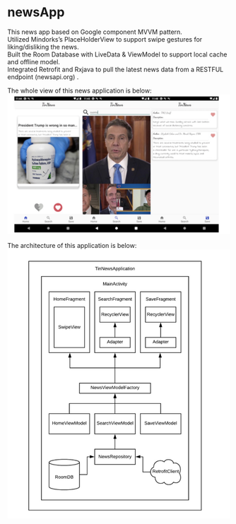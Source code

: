 # newsApp 
This news app based on Google component MVVM pattern.<br>
Utilized Mindorks’s PlaceHolderView to support swipe gestures for liking/disliking the news.<br>
Built the Room Database with LiveData & ViewModel to support local cache and offline model.<br>
Integrated Retrofit and Rxjava to pull the latest news data from a RESTFUL endpoint  (newsapi.org) .

The whole view of this news application is below:
![](whole%20view.jpg)

The architecture of this application is below:
![](architecture.jpg)
